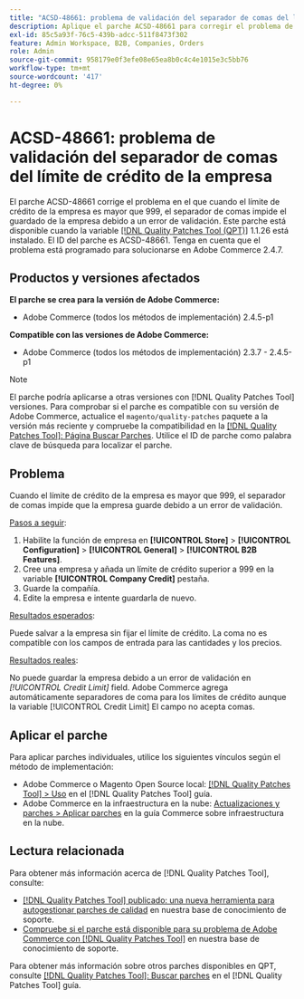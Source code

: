 ```yaml
---
title: "ACSD-48661: problema de validación del separador de comas del límite de crédito de la empresa"
description: Aplique el parche ACSD-48661 para corregir el problema de Adobe Commerce en el que, cuando el límite de crédito de la empresa es mayor que 999, el separador de comas impide que se guarde la empresa debido a un error de validación.
exl-id: 85c5a93f-76c5-439b-adcc-511f8473f302
feature: Admin Workspace, B2B, Companies, Orders
role: Admin
source-git-commit: 958179e0f3efe08e65ea8b0c4c4e1015e3c5bb76
workflow-type: tm+mt
source-wordcount: '417'
ht-degree: 0%

---
```


# ACSD-48661: problema de validación del separador de comas del límite de crédito de la empresa

El parche ACSD-48661 corrige el problema en el que cuando el límite de crédito de la empresa es mayor que 999, el separador de comas impide el guardado de la empresa debido a un error de validación. Este parche está disponible cuando la variable [[!DNL Quality Patches Tool (QPT)]](/help/announcements/adobe-commerce-announcements/magento-quality-patches-released-new-tool-to-self-serve-quality-patches.md) 1.1.26 está instalado. El ID del parche es ACSD-48661. Tenga en cuenta que el problema está programado para solucionarse en Adobe Commerce 2.4.7.

## Productos y versiones afectados

**El parche se crea para la versión de Adobe Commerce:**

* Adobe Commerce (todos los métodos de implementación) 2.4.5-p1

**Compatible con las versiones de Adobe Commerce:**

* Adobe Commerce (todos los métodos de implementación) 2.3.7 - 2.4.5-p1

>[!NOTE]
>
>El parche podría aplicarse a otras versiones con [!DNL Quality Patches Tool] versiones. Para comprobar si el parche es compatible con su versión de Adobe Commerce, actualice el `magento/quality-patches` paquete a la versión más reciente y compruebe la compatibilidad en la [[!DNL Quality Patches Tool]: Página Buscar Parches](https://experienceleague.adobe.com/tools/commerce-quality-patches/index.html). Utilice el ID de parche como palabra clave de búsqueda para localizar el parche.

## Problema

Cuando el límite de crédito de la empresa es mayor que 999, el separador de comas impide que la empresa guarde debido a un error de validación.

<u>Pasos a seguir</u>:

1. Habilite la función de empresa en **[!UICONTROL Store]** > **[!UICONTROL Configuration]** > **[!UICONTROL General]** > **[!UICONTROL B2B Features]**.
1. Cree una empresa y añada un límite de crédito superior a 999 en la variable **[!UICONTROL Company Credit]** pestaña.
1. Guarde la compañía.
1. Edite la empresa e intente guardarla de nuevo.

<u>Resultados esperados</u>:

Puede salvar a la empresa sin fijar el límite de crédito. La coma no es compatible con los campos de entrada para las cantidades y los precios.

<u>Resultados reales</u>:

No puede guardar la empresa debido a un error de validación en *[!UICONTROL Credit Limit]* field. Adobe Commerce agrega automáticamente separadores de coma para los límites de crédito aunque la variable [!UICONTROL Credit Limit] El campo no acepta comas.

## Aplicar el parche

Para aplicar parches individuales, utilice los siguientes vínculos según el método de implementación:

* Adobe Commerce o Magento Open Source local: [[!DNL Quality Patches Tool] > Uso](https://experienceleague.adobe.com/docs/commerce-operations/tools/quality-patches-tool/usage.html) en el [!DNL Quality Patches Tool] guía.
* Adobe Commerce en la infraestructura en la nube: [Actualizaciones y parches > Aplicar parches](https://experienceleague.adobe.com/docs/commerce-cloud-service/user-guide/develop/upgrade/apply-patches.html) en la guía Commerce sobre infraestructura en la nube.

## Lectura relacionada

Para obtener más información acerca de [!DNL Quality Patches Tool], consulte:

* [[!DNL Quality Patches Tool] publicado: una nueva herramienta para autogestionar parches de calidad](/help/announcements/adobe-commerce-announcements/magento-quality-patches-released-new-tool-to-self-serve-quality-patches.md) en nuestra base de conocimiento de soporte.
* [Compruebe si el parche está disponible para su problema de Adobe Commerce con [!DNL Quality Patches Tool]](/help/support-tools/patches-available-in-qpt-tool/check-patch-for-magento-issue-with-magento-quality-patches.md) en nuestra base de conocimiento de soporte.

Para obtener más información sobre otros parches disponibles en QPT, consulte [[!DNL Quality Patches Tool]: Buscar parches](https://experienceleague.adobe.com/tools/commerce-quality-patches/index.html) en el [!DNL Quality Patches Tool] guía.
